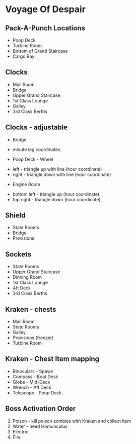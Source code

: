 # Voyage Of Despair

## Pack-A-Punch Locations
* Poop Deck
* Turbine Room
* Bottom of Grand Staircase
* Cargo Bay



## Clocks
* Mail Room
* Bridge
* Upper Grand Staircase
* 1st Class Lounge
* Galley
* 3rd Class Berths

## Clocks - adjustable
* Bridge 
 - minute leg coordinates

* Poop Deck - Wheel
 - left - triangle up with line (hour coordinate)
 - right - triangle down with line (hour coordinate)

* Engine Room
 - bottom left - triangle up (hour coordinate)
 - top right - triangle down (hour coordinate)

## Shield
* State Rooms
* Bridge
* Provisions

## Sockets
* State Rooms
* Upper Grand Staircase
* Dinning Room
* 1st Class Lounge
* Aft Deck
* 3rd Class Berths

## Kraken - chests
* Mail Room
* State Rooms
* Galley
* Provisions (freezer)
* Turbine Room

## Kraken - Chest Item mapping
* Binoculars - Spawn
* Compass - Boat Desk
* Globe - Mid-Deck
* Wrench - Aft Deck
* Telescope - Poop Deck

## Boss Activation Order
1. Poison - kill poison zombies with Kraken and collect item
2. Water - need Homunculus
3. Electric
4. Fire
